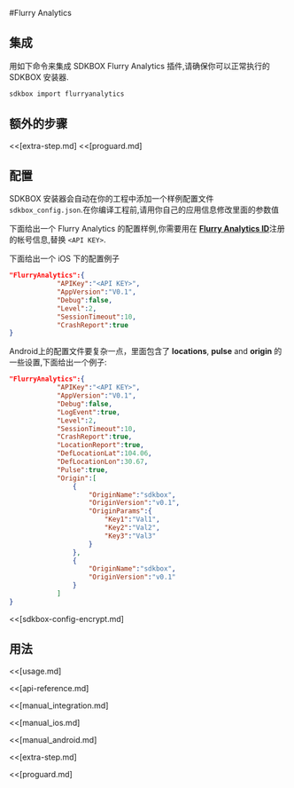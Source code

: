<!--
Include Base: /Users/niteluo/Projects/store/doc/en/src/flurryanalytics/v3-cpp
-->

#Flurry Analytics

## 集成
用如下命令来集成 SDKBOX Flurry Analytics 插件,请确保你可以正常执行的 SDKBOX 安装器.
```bash
sdkbox import flurryanalytics
```

## 额外的步骤
<<[extra-step.md]
<<[proguard.md]

## 配置
SDKBOX 安装器会自动在你的工程中添加一个样例配置文件 `sdkbox_config.json`.在你编译工程前,请用你自己的应用信息修改里面的参数值

下面给出一个 Flurry Analytics 的配置样例,你需要用在 [__Flurry Analytics ID__](http://www.flurry.com/solutions/analytics)注册的帐号信息,替换 `<API KEY>`.

下面给出一个 iOS 下的配置例子
```json
"FlurryAnalytics":{
            "APIKey":"<API KEY>",
            "AppVersion":"V0.1",
            "Debug":false,
            "Level":2,
            "SessionTimeout":10,
            "CrashReport":true
}
```

Android上的配置文件要复杂一点，里面包含了 __locations__, __pulse__ and __origin__ 的一些设置,下面给出一个例子:
```json
"FlurryAnalytics":{
            "APIKey":"<API KEY>",
            "AppVersion":"V0.1",
            "Debug":false,
            "LogEvent":true,
            "Level":2,
            "SessionTimeout":10,
            "CrashReport":true,
            "LocationReport":true,
            "DefLocationLat":104.06,
            "DefLocationLon":30.67,
            "Pulse":true,
            "Origin":[
                {
                    "OriginName":"sdkbox",
                    "OriginVersion":"v0.1",
                    "OriginParams":{
                        "Key1":"Val1",
                        "Key2":"Val2",
                        "Key3":"Val3"
                    }
                },
                {
                    "OriginName":"sdkbox",
                    "OriginVersion":"v0.1"
                }
            ]
}
```

<<[sdkbox-config-encrypt.md]

## 用法
<<[usage.md]

<<[api-reference.md]

<<[manual_integration.md]

<<[manual_ios.md]

<<[manual_android.md]

<<[extra-step.md]

<<[proguard.md]
